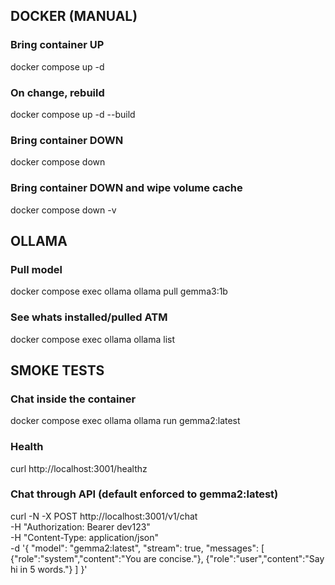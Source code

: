 ## DOCKER (MANUAL)

### Bring container UP
docker compose up -d

### On change, rebuild
docker compose up -d --build

### Bring container DOWN
docker compose down

### Bring container DOWN and wipe volume cache
docker compose down -v



## OLLAMA

### Pull model
docker compose exec ollama ollama pull gemma3:1b

### See whats installed/pulled ATM
docker compose exec ollama ollama list



## SMOKE TESTS

### Chat inside the container
docker compose exec ollama ollama run gemma2:latest

### Health
curl http://localhost:3001/healthz

### Chat through API (default enforced to gemma2:latest)
curl -N -X POST http://localhost:3001/v1/chat \
  -H "Authorization: Bearer dev123" \
  -H "Content-Type: application/json" \
  -d '{
  "model": "gemma2:latest",
    "stream": true,
    "messages": [
      {"role":"system","content":"You are concise."},
      {"role":"user","content":"Say hi in 5 words."}
    ]
  }'
